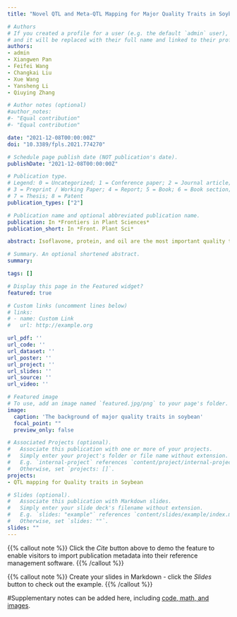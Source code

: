 ```yaml
---
title: "Novel QTL and Meta-QTL Mapping for Major Quality Traits in Soybean"

# Authors
# If you created a profile for a user (e.g. the default `admin` user), write the username (folder name) here 
# and it will be replaced with their full name and linked to their profile.
authors:
- admin
- Xiangwen Pan
- Feifei Wang
- Changkai Liu
- Xue Wang
- Yansheng Li
- Qiuying Zhang

# Author notes (optional)
#author_notes:
#- "Equal contribution"
#- "Equal contribution"

date: "2021-12-08T00:00:00Z"
doi: "10.3389/fpls.2021.774270"

# Schedule page publish date (NOT publication's date).
publishDate: "2021-12-08T00:00:00Z"

# Publication type.
# Legend: 0 = Uncategorized; 1 = Conference paper; 2 = Journal article;
# 3 = Preprint / Working Paper; 4 = Report; 5 = Book; 6 = Book section;
# 7 = Thesis; 8 = Patent
publication_types: ["2"]

# Publication name and optional abbreviated publication name.
publication: In *Frontiers in Plant Sciences*
publication_short: In *Front. Plant Sci*

abstract: Isoflavone, protein, and oil are the most important quality traits in soybean. Since these phenotypes are typically quantitative traits, quantitative trait locus (QTL) mapping has been an efficient way to clarify their complex and unclear genetic background. However, the low-density genetic map and the absence of QTL integration limited the accurate and efficient QTL mapping in previous researches. This paper adopted a recombinant inbred lines (RIL) population derived from ‘Zhongdou27’and ‘Hefeng25’ and a high-density linkage map based on whole-genome resequencing to map novel QTL and used meta-analysis methods to integrate the stable and consentaneous QTL. The candidate genes were obtained from gene functional annotation and expression analysis based on the public database. A total of 41 QTL with a high logarithm of odd (LOD) scores were identified through composite interval mapping (CIM), including 38 novel QTL and 2 Stable QTL. A total of 660 candidate genes were predicted according to the results of the gene annotation and public transcriptome data. A total of 212 meta-QTL containing 122 stable and consentaneous QTL were mapped based on 1,034 QTL collected from previous studies. For the first time, 70 meta-QTL associated with isoflavones were mapped in this study. Meanwhile, 69 and 73 meta-QTL, respectively, related to oil and protein were obtained as well. The results promote the understanding of the biosynthesis and regulation of isoflavones, protein, and oil at molecular levels, and facilitate the construction of molecular modular for great quality traits in soybean.

# Summary. An optional shortened abstract.
summary: 

tags: []

# Display this page in the Featured widget?
featured: true

# Custom links (uncomment lines below)
# links:
# - name: Custom Link
#   url: http://example.org

url_pdf: ''
url_code: ''
url_dataset: ''
url_poster: ''
url_project: ''
url_slides: ''
url_source: ''
url_video: ''

# Featured image
# To use, add an image named `featured.jpg/png` to your page's folder. 
image:
  caption: 'The background of major quality traits in soybean'
  focal_point: ""
  preview_only: false

# Associated Projects (optional).
#   Associate this publication with one or more of your projects.
#   Simply enter your project's folder or file name without extension.
#   E.g. `internal-project` references `content/project/internal-project/index.md`.
#   Otherwise, set `projects: []`.
projects:
- QTL mapping for Quality traits in Soybean

# Slides (optional).
#   Associate this publication with Markdown slides.
#   Simply enter your slide deck's filename without extension.
#   E.g. `slides: "example"` references `content/slides/example/index.md`.
#   Otherwise, set `slides: ""`.
slides: ""
---
```


{{% callout note %}}
Click the *Cite* button above to demo the feature to enable visitors to import publication metadata into their reference management software.
{{% /callout %}}

{{% callout note %}}
Create your slides in Markdown - click the *Slides* button to check out the example.
{{% /callout %}}

#Supplementary notes can be added here, including [code, math, and images](https://wowchemy.com/docs/writing-markdown-latex/).
